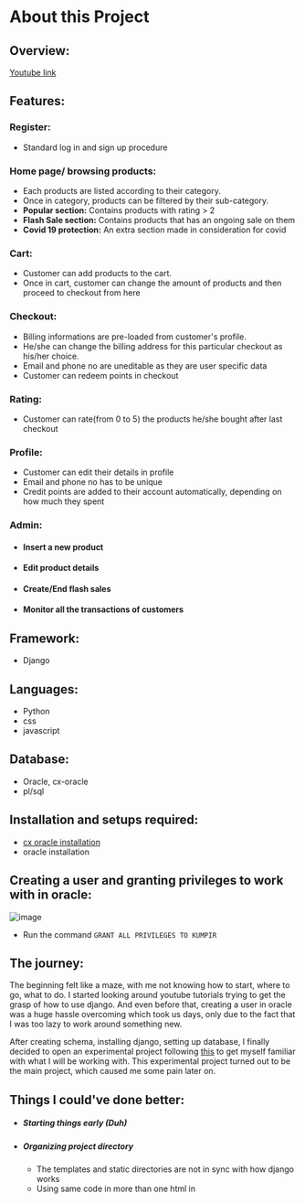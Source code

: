 # About this Project
## Overview:
[Youtube link](https://www.youtube.com/watch?v=QB_mPRRoMkU&feature=youtu.be&fbclid=IwAR08H36iEhkHOzJaIac8Ogc62UvOzIdSShpgOWR9kQ0NkNiJU6r2o0ptuuE&ab_channel=MehediHasan)
## Features:
### Register:
- Standard log in and sign up procedure
### Home page/ browsing products:
- Each products are listed according to their category.
- Once in category, products can be filtered by their sub-category.
- **Popular section:** Contains products with rating > 2  
- **Flash Sale section:** Contains products that has an ongoing sale on them
- **Covid 19 protection:** An extra section made in consideration for covid
  
### Cart:
- Customer can add products to the cart. 
- Once in cart, customer can change the amount of products and then proceed to checkout from here
### Checkout:
- Billing informations are pre-loaded from customer's profile. 
- He/she can change the billing address for this particular checkout as his/her choice.
- Email and phone no are uneditable as they are user specific data
- Customer can redeem points in checkout
### Rating:
- Customer can rate(from 0 to 5) the products he/she bought after last checkout
### Profile:
- Customer can edit their details in profile
- Email and phone no has to be unique
- Credit points are added to their account automatically, depending on how much they spent
### Admin:
- #### Insert a new product
- #### Edit product details
- #### Create/End flash sales
- #### Monitor all the transactions of customers



## Framework:
- Django

## Languages:
- Python
- css
- javascript

## Database:
- Oracle, cx-oracle
- pl/sql

## Installation and setups required:
- [cx oracle installation](https://github.com/Srj/Demo_Django)
- oracle installation

## Creating a user and granting privileges to work with in oracle:
![image](https://user-images.githubusercontent.com/57999057/101983155-3a470200-3ca3-11eb-9845-143772d92739.png)
- Run the command `GRANT ALL PRIVILEGES TO KUMPIR`


## The journey:
The beginning felt like a maze, with me not knowing how to start, where to go, what to do. I started looking around youtube tutorials trying to 
get the grasp of how to use django. And even before that, creating a user in oracle was a huge hassle overcoming which took us days, only due to the
fact that I was too lazy to work around something new.

After creating schema, installing django, setting up database, I finally decided to open an experimental project following [this](https://www.youtube.com/watch?v=xv_bwpA_aEA&list=PL-51WBLyFTg2vW-_6XBoUpE7vpmoR3ztO&ab_channel=DennisIvy) to get myself familiar
with what I will be working with. This experimental project turned out to be the main project, which caused me some pain later on.

## Things I could've done better:
- ##### Starting things early (Duh)
- ##### Organizing project directory
  - The templates and static directories are not in sync with how django works
  - Using same code in more than one html in <script> tag. **Should've used seperate js and css files** for each django app and made life easier
- ##### **NOT** mixing different stylesheets taken from different templates and messing things up
- ##### Subcategory feature is redundant:
  The idea behind introducing a sub-category under each category for products was that a product can fall under multiple categories. In that case,
  the product will have a different sub-category under those categories. 
  
  For example:

      SNACKS and DIABETIC FOOD are two categories. 
      The product SUGAR FREE COOKIES falls under both SNACKS and DIABETIC FOOD.
      Under SNACKS, SUGAR FREE COOKIES might have a subcategory of "Cookies" and 
      under DIABETIC FOOD it might have a subcategory "Sugar Free Items"
    
  *In short, a product can fall under multiple cateogories. But in our implementation, a product can belong under only a single category, which is definitely
  not desirable*
  
## An incomplete feature:
### Bundle Offer:
Admin can create a bundle offer with atmost 3 products and set a price on that offer. The front end for this feature is complete but due to lack of time,
the backend was not done
